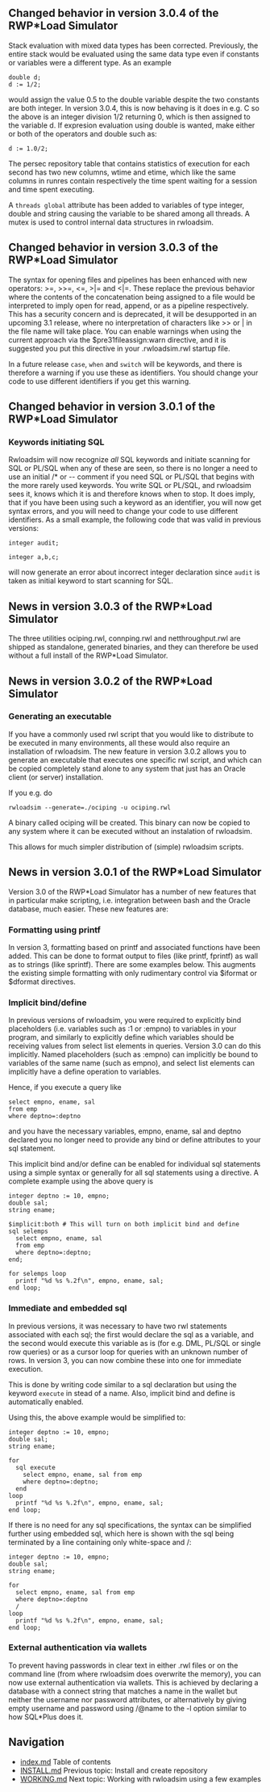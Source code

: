 ## Changed behavior in version 3.0.4 of the RWP\*Load Simulator

Stack evaluation with mixed data types has been corrected. 
Previously, the entire stack would be evaluated using the same data type
even if constants or variables were a different type.
As an example
```
double d;
d := 1/2;
```
would assign the value 0.5 to the double variable despite the two
constants are both integer.
In version 3.0.4, this is now behaving is it does in e.g. C
so the above is an integer division 1/2 returning 0, which is then
assigned to the variable d.
If expresion evaluation using double is wanted, make either or both
of the operators and double such as:
```
d := 1.0/2;
```

The persec repository table that contains statistics of execution
for each second has two new columns, wtime and etime, which like
the same columns in runres contain respectively the time spent
waiting for a session and time spent executing.

A ```threads global``` attribute has been added to variables of type
integer, double and string causing the variable to be shared
among all threads.
A mutex is used to control internal data structures in rwloadsim.

## Changed behavior in version 3.0.3 of the RWP\*Load Simulator

The syntax for opening files and pipelines has been enhanced with
new operators: >=, >>=, <=, >|= and <|=. 
These replace the previous behavior where the contents of the 
concatenation being assigned to a file would be interpreted to
imply open for read, append, or as a pipeline respectively.
This has a security concern and is deprecated, it will
be desupported in an upcoming 3.1 release, where no interpretation
of characters like >> or | in the file name will take place.
You can enable warnings when using the current approach via
the $pre31fileassign:warn directive, and it is suggested
you put this directive in your .rwloadsim.rwl startup file.

In a future release ```case```, ```when``` and ```switch``` will be keywords,
and there is therefore a warning if you use these as identifiers.
You should change your code to use different identifiers if you get this warning.

## Changed behavior in version 3.0.1 of the RWP\*Load Simulator

### Keywords initiating SQL
Rwloadsim will now
recognize _all_ SQL keywords and initiate scanning for SQL or PL/SQL
when any of these are seen, so there is no longer a need to 
use an initial /\* or -- comment if you need SQL or PL/SQL that
begins with the more rarely used keywords.
You write SQL or PL/SQL, and rwloadsim sees it, knows which it
is and therefore knows when to stop.
It does imply, that if you have been using such a keyword as an identifier,
you will
now get syntax errors, and you will need to change your code to use
different identifiers.
As a small example, the following code that was valid in previous versions:
```
integer audit;

integer a,b,c;
```
will now generate an error about incorrect integer declaration
since ```audit``` is taken as initial keyword to start scanning
for SQL.

## News in version 3.0.3 of the RWP\*Load Simulator

The three utilities ociping.rwl, connping.rwl and netthroughput.rwl are
shipped as standalone, generated binaries, and they can therefore be
used without a full install of the RWP\*Load Simulator.

## News in version 3.0.2 of the RWP\*Load Simulator

### Generating an executable

If you have a commonly used rwl script that you would like to distribute
to be executed in many environments, all these would also require an
installation of rwloadsim.
The new feature in version 3.0.2 allows you to generate an executable
that executes one specific rwl script, and which can be copied 
completely stand alone to any system that just has an Oracle client
(or server) installation.

If you e.g. do

```
rwloadsim --generate=./ociping -u ociping.rwl
```
A binary called ociping will be created.
This binary can now be copied to any system where it can be executed
without an instalation of rwloadsim.

This allows for much simpler distribution of (simple) rwloadsim scripts.

## News in version 3.0.1 of the RWP\*Load Simulator

Version 3.0 of the RWP\*Load Simulator has a number of new features
that in particular make scripting, i.e. integration between bash
and the Oracle database, much easier.
These new features are:

### Formatting using printf

In version 3, formatting based on printf and associated functions
have been added.
This can be done to format output to files (like printf, fprintf)
as wall as to strings (like sprintf).
There are some examples below.
This augments the existing
simple formatting with only rudimentary control via 
$iformat or $dformat directives. 

### Implicit bind/define

In previous versions of rwloadsim, you were required to explicitly
bind placeholders (i.e. variables such as :1 or :empno) to variables
in your program, and similarly to explicitly define which variables
should be receiving values from select list elements in queries.
Version 3.0 can do this implicitly.
Named placeholders (such as :empno) can implicitly be bound to variables
of the same name (such as empno), 
and select list elements can implicitly have a define operation to variables.

Hence, if you execute a query like
```
select empno, ename, sal
from emp
where deptno=:deptno
```
and you have the necessary variables, empno, ename, sal and deptno declared
you no longer need to provide any bind or define attributes to your 
sql statement.

This implicit bind and/or define can be enabled for individual sql statements
using a simple syntax 
or generally for all sql statements using a directive.
A complete example using the above query is
```
integer deptno := 10, empno;
double sal;
string ename;

$implicit:both # This will turn on both implicit bind and define
sql selemps
  select empno, ename, sal
  from emp
  where deptno=:deptno;
end;

for selemps loop
  printf "%d %s %.2f\n", empno, ename, sal;
end loop;
```
### Immediate and embedded sql

In previous versions, it was necessary to have two rwl statements
associated with each sql; the first would declare the sql as 
a variable, and the second would execute this variable as is
(for e.g. DML, PL/SQL or single row queries) or as a cursor
loop for queries with an unknown number of rows.
In version 3, you can now combine these into one for immediate
execution.

This is done by writing code similar to a sql declaration but
using the keyword ```execute``` in stead of a name.
Also, implicit bind and define is automatically enabled.

Using this, the above example would be simplified to:
```
integer deptno := 10, empno;
double sal;
string ename;

for 
  sql execute
    select empno, ename, sal from emp
    where deptno=:deptno;
  end
loop
  printf "%d %s %.2f\n", empno, ename, sal;
end loop;
```

If there is no need for any sql specifications, the syntax can
be simplified further using embedded sql, which here is shown
with the sql being terminated by a line containing only
white-space and /:
```
integer deptno := 10, empno;
double sal;
string ename;

for 
  select empno, ename, sal from emp
  where deptno=:deptno
  /
loop
  printf "%d %s %.2f\n", empno, ename, sal;
end loop;
```

### External authentication via wallets
To prevent having passwords in clear text in either .rwl files or on the command line
(from where rwloadsim does overwrite the memory), you can now use external authentication
via wallets.
This is achieved by declaring a database with a connect string that matches a name in the wallet
but neither the username nor password attributes,
or alternatively by giving empty username and password using /@name to the -l option
similar to how SQL*Plus does it.

## Navigation
* [index.md](index.md#rwpload-simulator-users-guide) Table of contents
* [INSTALL.md](INSTALL.md) Previous topic: Install and create repository
* [WORKING.md](WORKING.md) Next topic: Working with rwloadsim using a few examples
